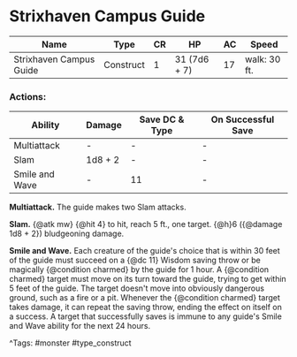 # Strixhaven Campus Guide

| Name | Type | CR | HP | AC | Speed |
|------|------|----|----|----|-------|
| Strixhaven Campus Guide | Construct | 1 | 31 (7d6 + 7) | 17 | walk: 30 ft. |

### Actions:

| Ability | Damage | Save DC & Type | On Successful Save |
|---------|--------|----------------|--------------------|
| Multiattack | - | - | - |
| Slam | 1d8 + 2 | - | - |
| Smile and Wave | - | 11 | - |


**Multiattack.** The guide makes two Slam attacks.

**Slam.** {@atk mw} {@hit 4} to hit, reach 5 ft., one target. {@h}6 ({@damage 1d8 + 2}) bludgeoning damage.

**Smile and Wave.** Each creature of the guide's choice that is within 30 feet of the guide must succeed on a {@dc 11} Wisdom saving throw or be magically {@condition charmed} by the guide for 1 hour. A {@condition charmed} target must move on its turn toward the guide, trying to get within 5 feet of the guide. The target doesn't move into obviously dangerous ground, such as a fire or a pit. Whenever the {@condition charmed} target takes damage, it can repeat the saving throw, ending the effect on itself on a success. A target that successfully saves is immune to any guide's Smile and Wave ability for the next 24 hours.

^Tags: #monster #type_construct